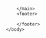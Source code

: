 <DOCTYPE html>
<html lang="fr">
    <head>
        <meta charset="UTF-8">
        <meta http-equiv="X-UA-Compatible" content="IE=edge">
        <title></title>
        <meta name="description" content="">
        <meta name="viewport" content="width=device-width, initial-scale=1">
    </head>
    <body>
        <header>
        </header>
        <main>
    
        </main>
        <footer>
    
        </footer>
    </body>
</html>
